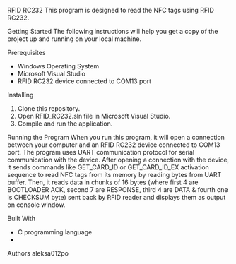 RFID RC232
This program is designed to read the NFC tags using RFID RC232.

Getting Started
The following instructions will help you get a copy of the project up and running on your local machine.

Prerequisites
- Windows Operating System
- Microsoft Visual Studio
- RFID RC232 device connected to COM13 port

Installing
1. Clone this repository.
2. Open RFID_RC232.sln file in Microsoft Visual Studio.
3. Compile and run the application.

Running the Program
When you run this program, it will open a connection between your computer and an RFID RC232 device connected to COM13 port.
The program uses UART communication protocol for serial communication with the device.
After opening a connection with the device, it sends commands like GET_CARD_ID or GET_CARD_ID_EX activation sequence to
read NFC tags from its memory by reading bytes from UART buffer.
Then, it reads data in chunks of 16 bytes (where first 4 are BOOTLOADER ACK, second 7 are RESPONSE, third 4 are DATA & 
fourth one is CHECKSUM byte) sent back by RFID reader and displays them as output on console window.

Built With
- C programming language
- 
Authors
aleksa012po 
